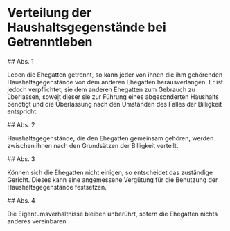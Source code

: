 # Verteilung der Haushaltsgegenstände bei Getrenntleben



\#\# Abs. 1

 Leben die Ehegatten getrennt, so kann jeder von ihnen die ihm gehörenden Haushaltsgegenstände von dem anderen Ehegatten herausverlangen. Er ist jedoch verpflichtet, sie dem anderen Ehegatten zum Gebrauch zu überlassen, soweit dieser sie zur Führung eines abgesonderten Haushalts benötigt und die Überlassung nach den Umständen des Falles der Billigkeit entspricht.

\#\# Abs. 2

 Haushaltsgegenstände, die den Ehegatten gemeinsam gehören, werden zwischen ihnen nach den Grundsätzen der Billigkeit verteilt.

\#\# Abs. 3

 Können sich die Ehegatten nicht einigen, so entscheidet das zuständige Gericht. Dieses kann eine angemessene Vergütung für die Benutzung der Haushaltsgegenstände festsetzen.

\#\# Abs. 4

 Die Eigentumsverhältnisse bleiben unberührt, sofern die Ehegatten nichts anderes vereinbaren. 

